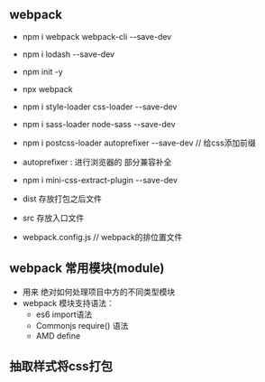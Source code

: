 ## webpack
  - npm i webpack webpack-cli --save-dev
  - npm i lodash --save-dev
  - npm init -y
  - npx webpack
  - npm i style-loader css-loader --save-dev
  - npm i sass-loader node-sass --save-dev
  - npm i postcss-loader autoprefixer --save-dev // 给css添加前缀
  - autoprefixer : 进行浏览器的 部分兼容补全
  - npm i mini-css-extract-plugin --save-dev

  - dist 存放打包之后文件
  - src 存放入口文件
  - webpack.config.js // webpack的排位置文件

## webpack 常用模块(module)
  - 用来 绝对如何处理项目中方的不同类型模块
  - webpack 模块支持语法：
    - es6 import语法
    - Commonjs require() 语法
    - AMD define


## 抽取样式将css打包